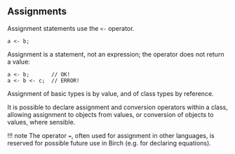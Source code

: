 ## Assignments

Assignment statements use the `<-` operator.

    a <- b;

Assignment is a statement, not an expression; the operator does not return a value:

    a <- b;       // OK!
    a <- b <- c;  // ERROR!

Assignment of basic types is by value, and of class types by reference.

It is possible to declare assignment and conversion operators within a class, allowing assignment to objects from values, or conversion of objects to values, where sensible.

!!! note
    The operator `=`, often used for assignment in other languages, is reserved for possible future use in Birch (e.g. for declaring equations).
